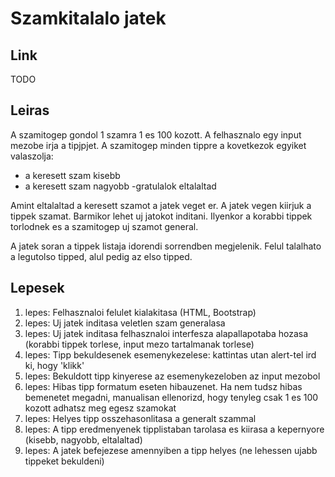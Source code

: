 # Szamkitalalo jatek

## Link

TODO

## Leiras

A szamitogep gondol 1 szamra 1 es 100 kozott. A felhasznalo egy input mezobe irja a tipjpjet. A szamitogep minden tippre a kovetkezok egyiket valaszolja:
- a keresett szam kisebb
- a keresett szam nagyobb
-gratulalok eltalaltad

Amint eltalaltad a keresett szamot a jatek veget er. A jatek vegen kiirjuk a tippek szamat.
Barmikor lehet uj jatokot inditani. Ilyenkor a korabbi tippek torlodnek es a szamitogep uj szamot general.

A jatek soran a tippek listaja idorendi sorrendben megjelenik. Felul talalhato a legutolso tipped,
alul pedig az elso tipped.

## Lepesek

1. lepes: Felhasznaloi felulet kialakitasa (HTML, Bootstrap)
2. lepes: Uj jatek inditasa veletlen szam generalasa
3. lepes: Uj jatek inditasa felhasznaloi interfesza alapallapotaba hozasa (korabbi tippek torlese, input mezo tartalmanak torlese)
4. lepes: Tipp bekuldesenek esemenykezelese: kattintas utan alert-tel ird ki, hogy 'klikk'
5. lepes: Bekuldott tipp kinyerese az esemenykezeloben az input mezobol
6. lepes: Hibas tipp formatum eseten hibauzenet. Ha nem tudsz hibas bemenetet megadni, manualisan ellenorizd, hogy tenyleg csak 1 es 100 kozott adhatsz meg egesz szamokat
7. lepes: Helyes tipp osszehasonlitasa a generalt szammal
8. lepes: A tipp eredmenyenek tipplistaban tarolasa es kiirasa a kepernyore (kisebb, nagyobb, eltalaltad)
9. lepes: A jatek befejezese amennyiben a tipp helyes (ne lehessen ujabb tippeket bekuldeni)